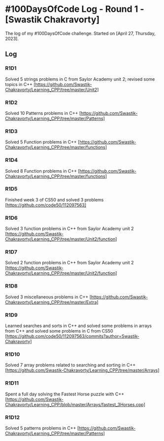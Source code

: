 # #100DaysOfCode Log - Round 1 - [Swastik Chakravorty]

The log of my #100DaysOfCode challenge. Started on [April 27, Thursday, 2023].

## Log

### R1D1 
Solved 5 strings problems in C from Saylor Academy unit 2; revised some topics in C++ [https://github.com/Swastik-Chakravorty/Learning_CPP/tree/master/Unit2]

### R1D2 
Solved 10 Patterns problems in C++ [https://github.com/Swastik-Chakravorty/Learning_CPP/tree/master/Patterns]

### R1D3 
Solved 5 Function problems in C++ [https://github.com/Swastik-Chakravorty/Learning_CPP/tree/master/functions]

### R1D4 
Solved 8 Function problems in C++ [https://github.com/Swastik-Chakravorty/Learning_CPP/tree/master/functions]

### R1D5 
Finished week 3 of CS50 and solved 3 problems [https://github.com/code50/112097563]

### R1D6 
Solved 3 function problems in C++ from Saylor Academy unit 2 [https://github.com/Swastik-Chakravorty/Learning_CPP/tree/master/Unit2/function]

### R1D7 
Solved 2 function problems in C++ from Saylor Academy unit 2 [https://github.com/Swastik-Chakravorty/Learning_CPP/tree/master/Unit2/function]

### R1D8 
Solved 3 miscellaneous problems in C++ [https://github.com/Swastik-Chakravorty/Learning_CPP/tree/master/Extra]

### R1D9 
Learned searches and sorts in C++ and solved some problems in arrays from C++ and solved some problems in C from CS50 [https://github.com/code50/112097563/commits?author=Swastik-Chakravorty]

### R1D10 
Solved 7 array problems related to searching and sorting in C++ [https://github.com/Swastik-Chakravorty/Learning_CPP/tree/master/Arrays]

### R1D11 
Spent a full day solving the Fastest Horse puzzle with C++ [https://github.com/Swastik-Chakravorty/Learning_CPP/blob/master/Arrays/fastest_3Horses.cpp]

### R1D12 
Solved 5 patterns problems in C++ [https://github.com/Swastik-Chakravorty/Learning_CPP/tree/master/Patterns]

